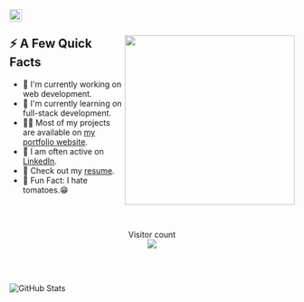 <a href="https://www.linkedin.com/in/devops-code-265b6a263/">
  <img align="left" alt="Tomas Ondrejka LinkedIn" width="22px" src="https://cdn.tomondre.com/icons/linkedinn.svg" />
</a>

</br>

<div>
  
  <img width="300px" align="right" src="https://i.pinimg.com/236x/01/70/6c/01706cc3e93361962bf58e5e67d5591e.jpg" />
  <h2>⚡️ A Few Quick Facts</h2>
  <ul>
    <li>🧐 I'm currently working on web development.</li>
    <li>🍃 I'm currently learning on full-stack development.</li>
    <li>👨‍💻 Most of my projects are available on <a href="[https://github.com/maroiane2](https://maroiane2.github.io/My-Site/)">my portfolio website</a>.</li>
    <li>📝 I am often active on <a href="https://www.linkedin.com/in/devops-code-265b6a263/">LinkedIn</a>.</li>
    <li>📙 Check out my <a href="#">resume</a>.</li>
    <li>🎉 Fun Fact: I hate tomatoes.😁</li>
  </ul>
</div>

</br>
</br>
<p align="center"> 
  Visitor count<br>
  <img src="https://profile-counter.glitch.me/maroiane2/count.svg" />
</p>
</br>
</br>

![GitHub Stats](https://github-readme-stats.vercel.app/api?username=maroiane2&theme=radical)
